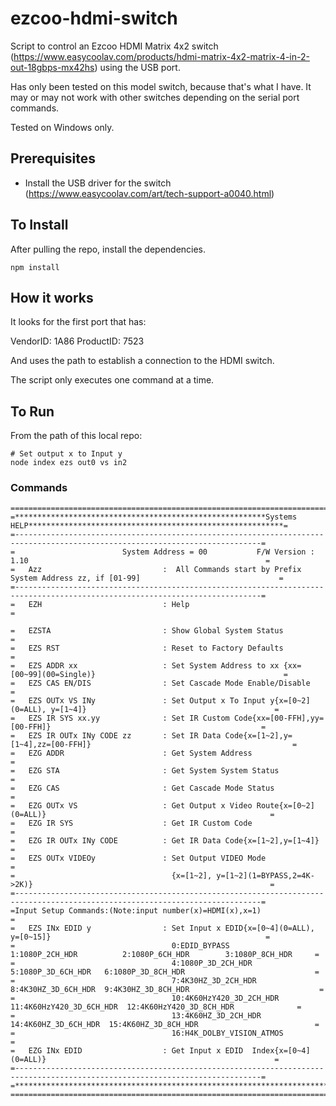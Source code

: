 # ezcoo-hdmi-switch

Script to control an Ezcoo HDMI Matrix 4x2 switch (https://www.easycoolav.com/products/hdmi-matrix-4x2-matrix-4-in-2-out-18gbps-mx42hs) using the USB port.

Has only been tested on this model switch, because that's what I have. It may or may not work with other switches depending on the serial port commands.

Tested on Windows only.



## Prerequisites

* Install the USB driver for the switch (https://www.easycoolav.com/art/tech-support-a0040.html)


## To Install

After pulling the repo, install the dependencies.

```
npm install
```


## How it works

It looks for the first port that has:

VendorID: 1A86
ProductID: 7523

And uses the path to establish a connection to the HDMI switch.

The script only executes one command at a time.


## To Run

From the path of this local repo:

```
# Set output x to Input y
node index ezs out0 vs in2
```


### Commands

```
===============================================================================================================================
=********************************************************Systems HELP*********************************************************=
=-----------------------------------------------------------------------------------------------------------------------------=
=                        System Address = 00           F/W Version : 1.10                                                     =
=   Azz                           :  All Commands start by Prefix System Address zz, if [01-99]                               =
=-----------------------------------------------------------------------------------------------------------------------------=
=   EZH                           : Help                                                                                      =

=   EZSTA                         : Show Global System Status                                                                 =
=   EZS RST                       : Reset to Factory Defaults                                                                 =
=   EZS ADDR xx                   : Set System Address to xx {xx=[00~99](00=Single)}                                          =
=   EZS CAS EN/DIS                : Set Cascade Mode Enable/Disable                                                           =
=   EZS OUTx VS INy               : Set Output x To Input y{x=[0~2](0=ALL), y=[1~4]}                                          =
=   EZS IR SYS xx.yy              : Set IR Custom Code{xx=[00-FFH],yy=[00-FFH]}                                               =
=   EZS IR OUTx INy CODE zz       : Set IR Data Code{x=[1~2],y=[1~4],zz=[00-FFH]}                                             =
=   EZG ADDR                      : Get System Address                                                                        =
=   EZG STA                       : Get System System Status                                                                  =
=   EZG CAS                       : Get Cascade Mode Status                                                                   =
=   EZG OUTx VS                   : Get Output x Video Route{x=[0~2](0=ALL)}                                                  =
=   EZG IR SYS                    : Get IR Custom Code                                                                        =
=   EZG IR OUTx INy CODE          : Get IR Data Code{x=[1~2],y=[1~4]}                                                         =
=   EZS OUTx VIDEOy               : Set Output VIDEO Mode                                                                     =
=                                   {x=[1~2], y=[1~2](1=BYPASS,2=4K->2K)}                                                     =
=-----------------------------------------------------------------------------------------------------------------------------=
=Input Setup Commands:(Note:input number(x)=HDMI(x),x=1)                                                                      =
=   EZS INx EDID y                : Set Input x EDID{x=[0~4](0=ALL), y=[0~15]}                                                =
=                                   0:EDID_BYPASS         1:1080P_2CH_HDR          2:1080P_6CH_HDR        3:1080P_8CH_HDR     =
=                                   4:1080P_3D_2CH_HDR    5:1080P_3D_6CH_HDR   6:1080P_3D_8CH_HDR                             =
=                                   7:4K30HZ_3D_2CH_HDR  8:4K30HZ_3D_6CH_HDR  9:4K30HZ_3D_8CH_HDR                             =
=                                   10:4K60HzY420_3D_2CH_HDR  11:4K60HzY420_3D_6CH_HDR  12:4K60HzY420_3D_8CH_HDR              =
=                                   13:4K60HZ_3D_2CH_HDR  14:4K60HZ_3D_6CH_HDR  15:4K60HZ_3D_8CH_HDR                          =
=                                   16:H4K_DOLBY_VISION_ATMOS                                                                 =
=   EZG INx EDID                  : Get Input x EDID  Index{x=[0~4](0=ALL)}                                                   =
=-----------------------------------------------------------------------------------------------------------------------------=
=*****************************************************************************************************************************=
===============================================================================================================================
```
